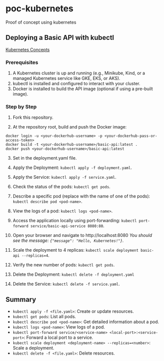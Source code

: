 # poc-kubernetes

Proof of concept using kubernetes

## Deploying a Basic API with kubectl

[Kubernetes Concepts](https://gist.github.com/GuillaumeFalourd/c10c871e67dd93eae35797b336a5046d)

### Prerequisites

1. A Kubernetes cluster is up and running (e.g., Minikube, Kind, or a managed Kubernetes service like GKE, EKS, or AKS).
2. kubectl is installed and configured to interact with your cluster.
3. Docker is installed to build the API image (optional if using a pre-built image).

### Step by Step

1. Fork this repository.

2. At the repository root, build and push the Docker image:
```shell
docker login -u <your-dockerhub-username> -p <your-dockerhub-pass-or-access-token>
docker build -t <your-dockerhub-username>/basic-api:latest .
docker push <your-dockerhub-username>/basic-api:latest
```

3. Set <your-dockerhub-username> in the deployment.yaml file.

4. Apply the Deployment: `kubectl apply -f deployment.yaml`.

5. Apply the Service: `kubectl apply -f service.yaml`.

6. Check the status of the pods: `kubectl get pods`.

7. Describe a specific pod (replace <pod-name> with the name of one of the pods): `kubectl describe pod <pod-name>`.

8. View the logs of a pod: `kubectl logs <pod-name>`.

9. Access the application locally using port-forwarding: `kubectl port-forward service/basic-api-service 8080:80`.

10. Open your browser and navigate to http://localhost:8080
_You should see the message: `{"message": "Hello, Kubernetes!"}`._

11. Scale the deployment to 4 replicas: `kubectl scale deployment basic-api --replicas=4`.

12. Verify the new number of pods: `kubectl get pods`.

13. Delete the Deployment: `kubectl delete -f deployment.yaml`

14. Delete the Service: `kubectl delete -f service.yaml`.

## Summary

- `kubectl apply -f <file.yaml>`: Create or update resources.
- `kubectl get pods`: List all pods.
- `kubectl describe pod <pod-name>`: Get detailed information about a pod.
- `kubectl logs <pod-name>`: View logs of a pod.
- `kubectl port-forward service/<service-name> <local-port>:<service-port>`: Forward a local port to a service.
- `kubectl scale deployment <deployment-name> --replicas=<number>`: Scale a deployment.
- `kubectl delete -f <file.yaml>`: Delete resources.